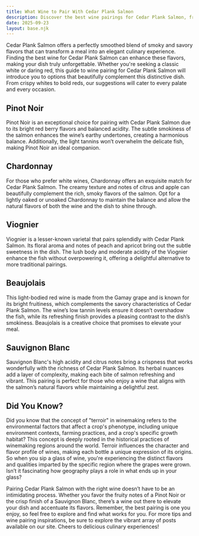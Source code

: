 ```yaml
---
title: What Wine to Pair With Cedar Plank Salmon
description: Discover the best wine pairings for Cedar Plank Salmon, from bold reds to crisp whites.
date: 2025-09-23
layout: base.njk
---
```


Cedar Plank Salmon offers a perfectly smoothed blend of smoky and savory flavors that can transform a meal into an elegant culinary experience. Finding the best wine for Cedar Plank Salmon can enhance these flavors, making your dish truly unforgettable. Whether you're seeking a classic white or daring red, this guide to wine pairing for Cedar Plank Salmon will introduce you to options that beautifully complement this distinctive dish. From crispy whites to bold reds, our suggestions will cater to every palate and every occasion.

## Pinot Noir

Pinot Noir is an exceptional choice for pairing with Cedar Plank Salmon due to its bright red berry flavors and balanced acidity. The subtle smokiness of the salmon enhances the wine’s earthy undertones, creating a harmonious balance. Additionally, the light tannins won’t overwhelm the delicate fish, making Pinot Noir an ideal companion.

## Chardonnay

For those who prefer white wines, Chardonnay offers an exquisite match for Cedar Plank Salmon. The creamy texture and notes of citrus and apple can beautifully complement the rich, smoky flavors of the salmon. Opt for a lightly oaked or unoaked Chardonnay to maintain the balance and allow the natural flavors of both the wine and the dish to shine through.

## Viognier

Viognier is a lesser-known varietal that pairs splendidly with Cedar Plank Salmon. Its floral aroma and notes of peach and apricot bring out the subtle sweetness in the dish. The lush body and moderate acidity of the Viognier enhance the fish without overpowering it, offering a delightful alternative to more traditional pairings.

## Beaujolais

This light-bodied red wine is made from the Gamay grape and is known for its bright fruitiness, which complements the savory characteristics of Cedar Plank Salmon. The wine’s low tannin levels ensure it doesn’t overshadow the fish, while its refreshing finish provides a pleasing contrast to the dish’s smokiness. Beaujolais is a creative choice that promises to elevate your meal.

## Sauvignon Blanc

Sauvignon Blanc's high acidity and citrus notes bring a crispness that works wonderfully with the richness of Cedar Plank Salmon. Its herbal nuances add a layer of complexity, making each bite of salmon refreshing and vibrant. This pairing is perfect for those who enjoy a wine that aligns with the salmon’s natural flavors while maintaining a delightful zest.

## Did You Know?

Did you know that the concept of "terroir" in winemaking refers to the environmental factors that affect a crop's phenotype, including unique environment contexts, farming practices, and a crop's specific growth habitat? This concept is deeply rooted in the historical practices of winemaking regions around the world. Terroir influences the character and flavor profile of wines, making each bottle a unique expression of its origins. So when you sip a glass of wine, you're experiencing the distinct flavors and qualities imparted by the specific region where the grapes were grown. Isn’t it fascinating how geography plays a role in what ends up in your glass?

Pairing Cedar Plank Salmon with the right wine doesn’t have to be an intimidating process. Whether you favor the fruity notes of a Pinot Noir or the crisp finish of a Sauvignon Blanc, there’s a wine out there to elevate your dish and accentuate its flavors. Remember, the best pairing is one you enjoy, so feel free to explore and find what works for you. For more tips and wine pairing inspirations, be sure to explore the vibrant array of posts available on our site. Cheers to delicious culinary experiences!